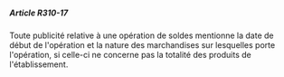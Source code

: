 ##### Article R310-17

Toute publicité relative à une opération de soldes mentionne la date de début de l'opération et la nature des marchandises sur lesquelles porte l'opération, si celle-ci ne concerne pas la totalité des produits de l'établissement.

